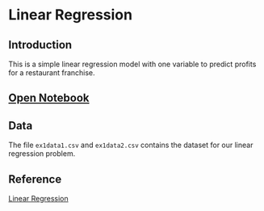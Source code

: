 # Linear Regression

## Introduction

This is a simple linear regression model with one variable to predict profits for a restaurant franchise.

## [Open Notebook](Linear_Regression.ipynb)

## Data

The file `ex1data1.csv` and `ex1data2.csv` contains the dataset for our linear regression problem.

## Reference

[Linear Regression](https://www.coursera.org/learn/machine-learning/)
